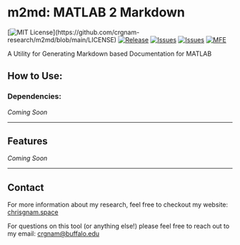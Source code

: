 # m2md: MATLAB 2 Markdown

[![MIT License](https://img.shields.io/apm/l/atomic-design-ui.svg?)](https://github.com/crgnam-research/m2md/blob/main/LICENSE)
[![Release](https://img.shields.io/github/v/release/crgnam-research/m2md?include_prereleases)](https://github.com/crgnam-research/m2md/releases/tag/v0.1)
[![Issues](https://img.shields.io/github/issues/crgnam-research/m2md)](https://github.com/crgnam-research/m2md/issues)
[![Issues](https://img.shields.io/github/issues-closed/crgnam-research/m2md)](https://github.com/crgnam-research/m2md/issues)
[![MFE](https://img.shields.io/badge/MathWorks-File%20Exchange-blue)](https://www.mathworks.com/matlabcentral/fileexchange/88046-m2md)

A Utility for Generating Markdown based Documentation for MATLAB

## How to Use:
### Dependencies:
*Coming Soon*

***
## Features
*Coming Soon*

***
## Contact
For more information about my research, feel free to checkout my website: [chrisgnam.space](https://www.chrisgnam.space)

For questions on this tool (or anything else!) please feel free to reach out to my email: [crgnam@buffalo.edu](mailto:crgnam@buffalo.edu)
